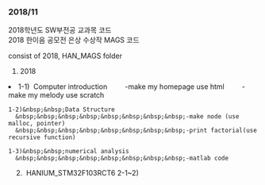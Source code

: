 ### 2018/11  
2018학년도 SW부전공 교과목 코드  
2018 한이음 공모전 은상 수상작 MAGS 코드

consist of 2018, HAN_MAGS folder  
1. 2018  
<li>
    1-1)&nbsp;&nbsp;Computer introduction  
      &nbsp;&nbsp;&nbsp;&nbsp;&nbsp;&nbsp;&nbsp;&nbsp;-make my homepage use html  
      &nbsp;&nbsp;&nbsp;&nbsp;&nbsp;&nbsp;&nbsp;&nbsp;-make my melody use scratch  
      
    1-2)&nbsp;&nbsp;Data Structure  
      &nbsp;&nbsp;&nbsp;&nbsp;&nbsp;&nbsp;&nbsp;&nbsp;-make node (use malloc, pointer)  
      &nbsp;&nbsp;&nbsp;&nbsp;&nbsp;&nbsp;&nbsp;&nbsp;-print factorial(use recursive function)  
      
    1-3)&nbsp;&nbsp;numerical analysis  
      &nbsp;&nbsp;&nbsp;&nbsp;&nbsp;&nbsp;&nbsp;&nbsp;-matlab code  
   </li>
  &nbsp;&nbsp;&nbsp;&nbsp;2.&nbsp;&nbsp;HANIUM_STM32F103RCT6  
2-1~2)
